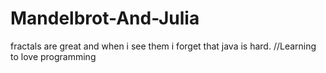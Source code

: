 # Mandelbrot-And-Julia
fractals are great and when i see them i forget that java is hard. 
//Learning to love programming
